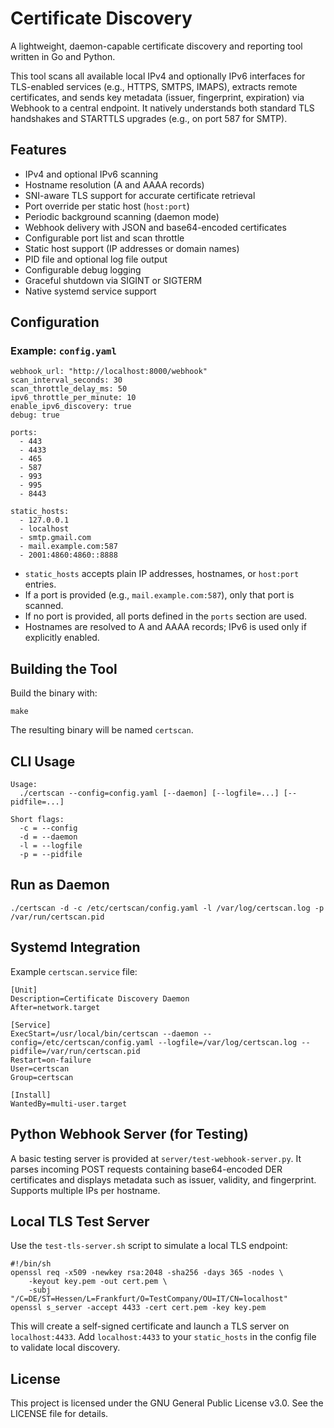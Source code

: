 # Certificate Discovery

A lightweight, daemon-capable certificate discovery and reporting tool written in Go and Python.

This tool scans all available local IPv4 and optionally IPv6 interfaces for TLS-enabled services (e.g., HTTPS, SMTPS, IMAPS), extracts remote certificates, and sends key metadata (issuer, fingerprint, expiration) via Webhook to a central endpoint. It natively understands both standard TLS handshakes and STARTTLS upgrades (e.g., on port 587 for SMTP).

## Features

* IPv4 and optional IPv6 scanning
* Hostname resolution (A and AAAA records)
* SNI-aware TLS support for accurate certificate retrieval
* Port override per static host (`host:port`)
* Periodic background scanning (daemon mode)
* Webhook delivery with JSON and base64-encoded certificates
* Configurable port list and scan throttle
* Static host support (IP addresses or domain names)
* PID file and optional log file output
* Configurable debug logging
* Graceful shutdown via SIGINT or SIGTERM
* Native systemd service support

## Configuration

### Example: `config.yaml`

```
webhook_url: "http://localhost:8000/webhook"
scan_interval_seconds: 30
scan_throttle_delay_ms: 50
ipv6_throttle_per_minute: 10
enable_ipv6_discovery: true
debug: true

ports:
  - 443
  - 4433
  - 465
  - 587
  - 993
  - 995
  - 8443

static_hosts:
  - 127.0.0.1
  - localhost
  - smtp.gmail.com
  - mail.example.com:587
  - 2001:4860:4860::8888
```

* `static_hosts` accepts plain IP addresses, hostnames, or `host:port` entries.
* If a port is provided (e.g., `mail.example.com:587`), only that port is scanned.
* If no port is provided, all ports defined in the `ports` section are used.
* Hostnames are resolved to A and AAAA records; IPv6 is used only if explicitly enabled.

## Building the Tool

Build the binary with:

```
make
```

The resulting binary will be named `certscan`.

## CLI Usage

```
Usage:
  ./certscan --config=config.yaml [--daemon] [--logfile=...] [--pidfile=...]

Short flags:
  -c = --config
  -d = --daemon
  -l = --logfile
  -p = --pidfile
```

## Run as Daemon

```
./certscan -d -c /etc/certscan/config.yaml -l /var/log/certscan.log -p /var/run/certscan.pid
```

## Systemd Integration

Example `certscan.service` file:

```
[Unit]
Description=Certificate Discovery Daemon
After=network.target

[Service]
ExecStart=/usr/local/bin/certscan --daemon --config=/etc/certscan/config.yaml --logfile=/var/log/certscan.log --pidfile=/var/run/certscan.pid
Restart=on-failure
User=certscan
Group=certscan

[Install]
WantedBy=multi-user.target
```

## Python Webhook Server (for Testing)

A basic testing server is provided at `server/test-webhook-server.py`.
It parses incoming POST requests containing base64-encoded DER certificates and displays metadata such as issuer, validity, and fingerprint.
Supports multiple IPs per hostname.

## Local TLS Test Server

Use the `test-tls-server.sh` script to simulate a local TLS endpoint:

```
#!/bin/sh
openssl req -x509 -newkey rsa:2048 -sha256 -days 365 -nodes \
    -keyout key.pem -out cert.pem \
    -subj "/C=DE/ST=Hessen/L=Frankfurt/O=TestCompany/OU=IT/CN=localhost"
openssl s_server -accept 4433 -cert cert.pem -key key.pem
```

This will create a self-signed certificate and launch a TLS server on `localhost:4433`.
Add `localhost:4433` to your `static_hosts` in the config file to validate local discovery.

## License

This project is licensed under the GNU General Public License v3.0. See the LICENSE file for details.
